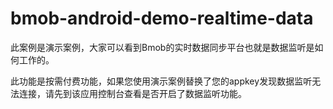 # bmob-android-demo-realtime-data
此案例是演示案例，大家可以看到Bmob的实时数据同步平台也就是数据监听是如何工作的。

此功能是按需付费功能，如果您使用演示案例替换了您的appkey发现数据监听无法连接，请先到该应用控制台查看是否开启了数据监听功能。
